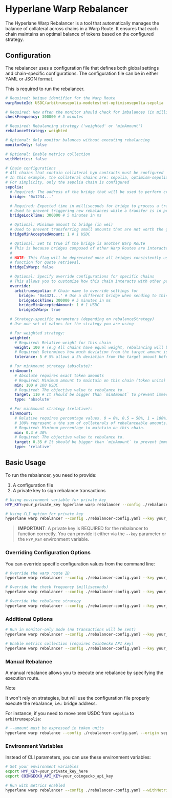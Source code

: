 # Hyperlane Warp Rebalancer

The Hyperlane Warp Rebalancer is a tool that automatically manages the balance of collateral across chains in a Warp Route. It ensures that each chain maintains an optimal balance of tokens based on the configured strategy.

## Configuration

The rebalancer uses a configuration file that defines both global settings and chain-specific configurations. The configuration file can be in either YAML or JSON format.

This is required to run the rebalancer.

```yaml
# Required: Unique identifier for the Warp Route
warpRouteId: USDC/arbitrumsepolia-modetestnet-optimismsepolia-sepolia

# Required: How often the monitor should check for imbalances (in milliseconds)
checkFrequency: 300000 # 5 minutes

# Required: Rebalancing strategy ('weighted' or 'minAmount')
rebalanceStrategy: weighted

# Optional: Only monitor balances without executing rebalancing
monitorOnly: false

# Optional: Enable metrics collection
withMetrics: false

# Chain configurations
# All chains that contain collateral hyp contracts must be configured
# In this example, the collateral chains are: sepolia, optimism-sepolia, and arbitrum-sepolia
# For simplicity, only the sepolia chain is configured
sepolia:
  # Required: The address of the bridge that will be used to perform cross-chain transfers
  bridge: '0x1234...'

  # Required: Expected time in milliseconds for bridge to process a transfer
  # Used to prevent triggering new rebalances while a transfer is in progress
  bridgeLockTime: 300000 # 5 minutes in ms

  # Optional: Minimum amount to bridge (in wei)
  # Used to prevent transferring small amounts that are not worth the gas cost
  bridgeMinAcceptedAmount: 1 # 1 USDC

  # Optional: Set to true if the bridge is another Warp Route
  # This is because bridges composed of other Warp Routes are interacted with differently
  #
  # NOTE: This flag will be deprecated once all bridges consistently use the `quoteTransferRemote`
  # function for quote retrieval.
  bridgeIsWarp: false

  # Optional: Specify override configurations for specific chains
  # This allows you to customize how this chain interacts with other particular chains
  override:
    arbitrumsepolia: # Chain name to override settings for
      bridge: '0x4321...' # Use a different bridge when sending to this chain
      bridgeLockTime: 300000 # 5 minutes in ms
      bridgeMinAcceptedAmount: 1 # 1 USDC
      bridgeIsWarp: true

  # Strategy-specific parameters (depending on rebalanceStrategy)
  # Use one set of values for the strategy you are using

  # For weighted strategy:
  weighted:
    # Required: Relative weight for this chain
    weight: 100 # (e.g All chains have equal weight, rebalancing will balance all chains to have the same amounts of collateral)
    # Required: Determines how much deviation from the target amount is allowed before a rebalance is triggered (in percentage 0-100)
    tolerance: 5 # 5% allows a 5% deviation from the target amount before a rebalance is needed

  # For minAmount strategy (absolute):
  minAmount:
    # Absolute requires exact token amounts
    # Required: Minimum amount to maintain on this chain (token units)
    min: 100 # 100 USDC
    # Required: The objective value to rebalance to.
    target: 110 # It should be bigger than `minAmount` to prevent immediate rebalance (110 USDC in this case)
    type: 'absolute'

  # For minAmount strategy (relative):
  minAmount:
    # Relative requires percentage values. 0 = 0%, 0.5 = 50%, 1 = 100%.
    # 100% represent a the sum of collaterals of rebalanceable amounts.
    # Required: Minimum percentage to maintain on this chain.
    min: 0.3 # 30%
    # Required: The objective value to rebalance to.
    target: 0.35 # It should be bigger than `minAmount` to prevent immediate rebalance (35% in this case)
    type: 'relative'
```

## Basic Usage

To run the rebalancer, you need to provide:

1. A configuration file
2. A private key to sign rebalance transactions

```bash
# Using environment variable for private key
HYP_KEY=your_private_key hyperlane warp rebalancer --config ./rebalancer-config.yaml

# Using CLI option for private key
hyperlane warp rebalancer --config ./rebalancer-config.yaml --key your_private_key
```

> **IMPORTANT**: A private key is REQUIRED for the rebalancer to function correctly. You can provide it either via the `--key` parameter or the `HYP_KEY` environment variable.

### Overriding Configuration Options

You can override specific configuration values from the command line:

```bash
# Override the warp route ID
hyperlane warp rebalancer --config ./rebalancer-config.yaml --key your_key --warpRouteId USDC/arbitrum-polygon

# Override the check frequency (milliseconds)
hyperlane warp rebalancer --config ./rebalancer-config.yaml --key your_key --checkFrequency 60000

# Override the rebalance strategy
hyperlane warp rebalancer --config ./rebalancer-config.yaml --key your_key --rebalanceStrategy minAmount
```

### Additional Options

```bash
# Run in monitor-only mode (no transactions will be sent)
hyperlane warp rebalancer --config ./rebalancer-config.yaml --key your_key --monitorOnly

# Enable metrics collection (requires CoinGecko API key)
hyperlane warp rebalancer --config ./rebalancer-config.yaml --key your_key --withMetrics --coingeckoApiKey your_coingecko_api_key
```

### Manual Rebalance

A manual rebalance allows you to execute one rebalance by specifying the execution route.

> [!NOTE]
> It won't rely on strategies, but will use the configuration file properly execute the rebalance, i.e.: bridge address.

For instance, if you need to move `1000` USDC from `sepolia` to `arbitrumsepolia`:

```bash
# --amount must be expressed in token units
hyperlane warp rebalance --config ./rebalancer-config.yaml --origin sepolia --destination arbitrumsepolia --amount '1000000000'
```

### Environment Variables

Instead of CLI parameters, you can use these environment variables:

```bash
# Set your environment variables
export HYP_KEY=your_private_key_here
export COINGECKO_API_KEY=your_coingecko_api_key

# Run with metrics enabled
hyperlane warp rebalancer --config ./rebalancer-config.yaml --withMetrics
```
